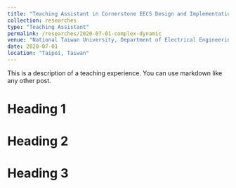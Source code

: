 ```yaml
---
title: "Teaching Assistant in Cornerstone EECS Design and Implementation Course (EE-1006)"
collection: researches
type: "Teaching Assistant"
permalink: /researches/2020-07-01-complex-dynamic
venue: "National Taiwan University, Department of Electrical Engineering"
date: 2020-07-01
location: "Taipei, Taiwan"
---
```


This is a description of a teaching experience. You can use markdown like any other post.

Heading 1
======

Heading 2
======

Heading 3
======
